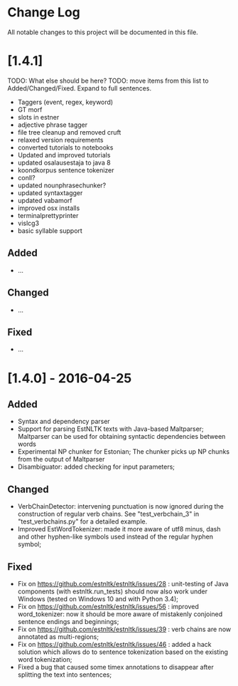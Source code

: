 Change Log
==========

All notable changes to this project will be documented in this file.

[1.4.1]
=======

TODO: What else should be here?
TODO: move items from this list to Added/Changed/Fixed. Expand to full sentences.

* Taggers (event, regex, keyword)
* GT morf
* slots in estner
* adjective phrase tagger
* file tree cleanup and removed cruft
* relaxed version requirements
* converted tutorials to notebooks
* Updated and improved tutorials
* updated osalausestaja to java 8
* koondkorpus sentence tokenizer
* conll?
* updated nounphrasechunker?
* updated syntaxtagger
* updated vabamorf
* improved osx installs
* terminalprettyprinter
* vislcg3
* basic syllable support


Added
-----

* ...

Changed
-------

* ...

Fixed
-----

* ...

[1.4.0] - 2016-04-25
====================

Added
-----

* Syntax and dependency parser
* Support for parsing EstNLTK texts with Java-based Maltparser; Maltparser can be used for obtaining syntactic dependencies between words
* Experimental NP chunker for Estonian; The chunker picks up NP chunks from the output of Maltparser
* Disambiguator: added checking for input parameters;


Changed
-------

* VerbChainDetector: intervening punctuation is now ignored during the construction of regular verb chains. See "test_verbchain_3" in "test_verbchains.py" for a detailed example.
* Improved EstWordTokenizer: made it more aware of utf8 minus, dash and other hyphen-like symbols used instead of the regular hyphen symbol;

Fixed
-----

* Fix on https://github.com/estnltk/estnltk/issues/28 : unit-testing of Java components (with estnltk.run_tests) should now also work under Windows (tested on Windows 10 and with Python 3.4);
* Fix on https://github.com/estnltk/estnltk/issues/56 : improved word_tokenizer: now it should be more aware of mistakenly conjoined sentence endings and beginnings;
* Fix on https://github.com/estnltk/estnltk/issues/39 : verb chains are now annotated as multi-regions;
* Fix on https://github.com/estnltk/estnltk/issues/46 : added a hack solution which allows do to sentence tokenization based on the existing word tokenization;
*  Fixed a bug that caused some timex annotations to disappear after splitting the text into sentences;

